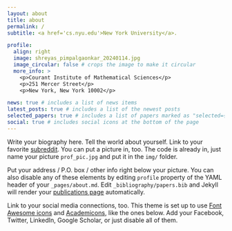 ```yaml
---
layout: about
title: about
permalink: /
subtitle: <a href='cs.nyu.edu'>New York University</a>.

profile:
  align: right
  image: shreyas_pimpalgaonkar_20240114.jpg
  image_circular: false # crops the image to make it circular
  more_info: >
    <p>Courant Institute of Mathematical Sciences</p>
    <p>251 Mercer Street</p>
    <p>New York, New York 10002</p>

news: true # includes a list of news items
latest_posts: true # includes a list of the newest posts
selected_papers: true # includes a list of papers marked as "selected={true}"
social: true # includes social icons at the bottom of the page
---
```


Write your biography here. Tell the world about yourself. Link to your favorite [subreddit](http://reddit.com). You can put a picture in, too. The code is already in, just name your picture `prof_pic.jpg` and put it in the `img/` folder.

Put your address / P.O. box / other info right below your picture. You can also disable any of these elements by editing `profile` property of the YAML header of your `_pages/about.md`. Edit `_bibliography/papers.bib` and Jekyll will render your [publications page](/al-folio/publications/) automatically.

Link to your social media connections, too. This theme is set up to use [Font Awesome icons](https://fontawesome.com/) and [Academicons](https://jpswalsh.github.io/academicons/), like the ones below. Add your Facebook, Twitter, LinkedIn, Google Scholar, or just disable all of them.

